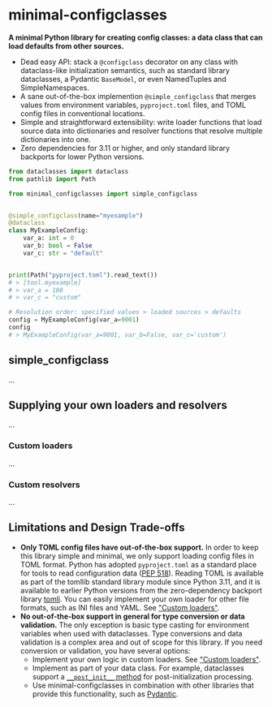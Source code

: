 # minimal-configclasses

**A minimal Python library for creating config classes: a data class that can load defaults from other sources.**

- Dead easy API: stack a `@configclass` decorator on any class with dataclass-like initialization semantics, such as standard library dataclasses, a Pydantic `BaseModel`, or even NamedTuples and SimpleNamespaces.
- A sane out-of-the-box implemention `@simple_configclass` that merges values from environment variables, `pyproject.toml` files, and TOML config files in conventional locations.
- Simple and straightforward extensibility: write loader functions that load source data into dictionaries and resolver functions that resolve multiple dictionaries into one.
- Zero dependencies for 3.11 or higher, and only standard library backports for lower Python versions.

```python
from dataclasses import dataclass
from pathlib import Path

from minimal_configclasses import simple_configclass


@simple_configclass(name="myexample")
@dataclass
class MyExampleConfig:
    var_a: int = 0
    var_b: bool = False
    var_c: str = "default"


print(Path("pyproject.toml").read_text())
# > [tool.myexample]
# > var_a = 100
# > var_c = "custom"

# Resolution order: specified values > loaded sources > defaults
config = MyExampleConfig(var_a=9001)
config
# > MyExampleConfig(var_a=9001, var_b=False, var_c='custom')
```

## simple_configclass

...

## Supplying your own loaders and resolvers

...

### Custom loaders

...

### Custom resolvers

...

## Limitations and Design Trade-offs

- **Only TOML config files have out-of-the-box support.** In order to keep this library simple and minimal, we only support loading config files in TOML format. Python has adopted `pyproject.toml` as a standard place for tools to read configuration data ([PEP 518](https://peps.python.org/pep-0518/#tool-table)). Reading TOML is available as part of the tomllib standard library module since Python 3.11, and it is available to earlier Python versions from the zero-dependency backport library [tomli](https://github.com/hukkin/tomli). You can easily implement your own loader for other file formats, such as INI files and YAML. See ["Custom loaders"](#custom-loaders).
- **No out-of-the-box support in general for type conversion or data validation.** The only exception is basic type casting for environment variables when used with dataclasses. Type conversions and data validation is a complex area and out of scope for this library. If you need conversion or validation, you have several options:
    - Implement your own logic in custom loaders. See ["Custom loaders"](#custom-loaders).
    - Implement as part of your data class. For example, dataclasses support a [`__post_init__` method](https://docs.python.org/3/library/dataclasses.html#post-init-processing) for post-initialization processing.
    - Use minimal-configclasses in combination with other libraries that provide this functionality, such as [Pydantic](https://docs.pydantic.dev/).
